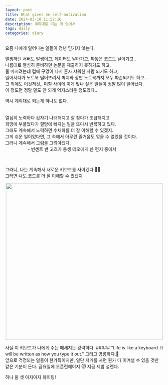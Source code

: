 ```yaml
---
layout: post
title: What gives me self-motivation
date: 2024-03-10 11:52:16
description: 계획대로 되는 게 없어서
tags: daily
categories: diary
---
```


요즘 나에게 일어나는 일들이 정녕 믿기지 않는다.  
 
멀쩡하던 서버도 말썽이고, 데이터도 날아가고, 짜놓은 코드도 날아가고..    
나름대로 열심히 준비하던 논문을 제출하지 못하기도 하고,  
물 마시려는데 컵에 구멍이 나서 혼자 샤워한 사람 되기도 하고,   
일어서다가 노트북 떨어뜨려서 벽지와 장판 노트북까지 모두 파손되기도 하고..  
그 외에도 이것저것,, 며칠 사이에 이게 맞나 싶은 일들이 정말 많이 일어났다.  
이 정도면 정말 말도 안 되게 억지스러운 정도였다..   

역시 계획대로 되는게 하나도 없다.  
<br />  
열심히 노력하다 갑자기 나태해지고 잘 참다가 조급해지고   
희망에 부풀었다가 절망에 빠지는 일을 또다시 반복하고 있다.  
그래도 계속해서 노력하면 수채화를 더 잘 이해할 수 있겠지.   
그게 쉬운 일이었다면, 그 속에서 아무런 즐거움도 얻을 수 없었을 것이다.  
그러니 계속해서 그림을 그려야겠다.  
 &emsp; &emsp; &emsp; &emsp; - 빈센트 반 고흐가 동생 테오에게 쓴 편지 중에서 

<br />  

그러니, 나는 계속해서 새로운 키보드를 사야겠다.👩‍💻  
그러면 나도 코드를 더 잘 이해할 수 있겠지   
<p align="center">
 <img src = "../../../assets/img/IMG_7992.JPG" height="500x" width="500px">
</p>
사실 이 키보드가 나에게 주는 메세지는 강력하다.  
##### "Life is like a keyboard. It will be written as how you type it out."  
그리고 영롱하다.🥺   
<br /> 
앞으로 걱정되는 일들이 한가득이지만, 일단 저거를 사면 뭔가 다 이겨낼 수 있을 것만 같은 기분이 든다.  
금요일에 오픈런해야지 😻 지금 제법 설렌다.  

하나 둘 셋 아자아자 화이팅!
